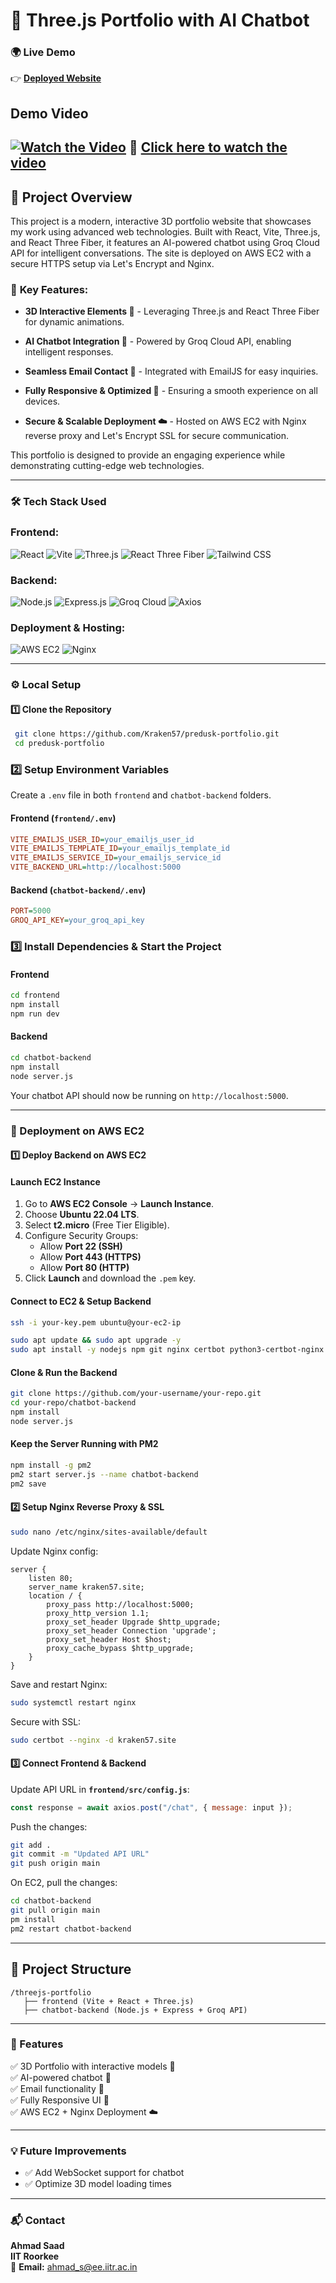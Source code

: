 # **🚀 Three.js Portfolio with AI Chatbot**

### 🌍 **Live Demo**

👉 **[Deployed Website](https://kraken57.site/)**

## Demo Video
[![Watch the Video](./imgs/websitess.png)](https://www.youtube.com/watch?v=RC1zSKck5lk)
🔗 [Click here to watch the video](https://www.youtube.com/watch?v=RC1zSKck5lk)
---

## 📌 Project Overview

This project is a modern, interactive 3D portfolio website that showcases my work using advanced web technologies. Built with React, Vite, Three.js, and React Three Fiber, it features an AI-powered chatbot using Groq Cloud API for intelligent conversations. The site is deployed on AWS EC2 with a secure HTTPS setup via Let's Encrypt and Nginx.

### 🔹 **Key Features:**

- **3D Interactive Elements 🎨** - Leveraging Three.js and React Three Fiber for dynamic animations.

- **AI Chatbot Integration 🤖** - Powered by Groq Cloud API, enabling intelligent responses.

- **Seamless Email Contact 📩** - Integrated with EmailJS for easy inquiries.

- **Fully Responsive & Optimized 📱** - Ensuring a smooth experience on all devices.

- **Secure & Scalable Deployment ☁️** - Hosted on AWS EC2 with Nginx reverse proxy and Let's Encrypt SSL for secure communication.

This portfolio is designed to provide an engaging experience while demonstrating cutting-edge web technologies.

---

### **🛠️ Tech Stack Used**

### **Frontend:**

![React](https://img.shields.io/badge/React-20232A?style=for-the-badge&logo=react&logoColor=61DAFB)
![Vite](https://img.shields.io/badge/Vite-646CFF?style=for-the-badge&logo=vite&logoColor=white)
![Three.js](https://img.shields.io/badge/Three.js-000000?style=for-the-badge&logo=three.js&logoColor=white)
![React Three Fiber](https://img.shields.io/badge/React--Three--Fiber-CA4245?style=for-the-badge&logo=react&logoColor=white)
![Tailwind CSS](https://img.shields.io/badge/Tailwind_CSS-38B2AC?style=for-the-badge&logo=tailwind-css&logoColor=white)

### **Backend:**

![Node.js](https://img.shields.io/badge/Node.js-43853D?style=for-the-badge&logo=node.js&logoColor=white)
![Express.js](https://img.shields.io/badge/Express.js-404D59?style=for-the-badge&logo=express&logoColor=white)
![Groq Cloud](https://img.shields.io/badge/Groq_Cloud-FFD700?style=for-the-badge)
![Axios](https://img.shields.io/badge/Axios-671DDF?style=for-the-badge&logo=axios&logoColor=white)

### **Deployment & Hosting:**

![AWS EC2](https://img.shields.io/badge/AWS_EC2-232F3E?style=for-the-badge&logo=amazon-aws&logoColor=white)
![Nginx](https://img.shields.io/badge/Nginx-009639?style=for-the-badge&logo=nginx&logoColor=white)

---

### **⚙️ Local Setup**

#### **1️⃣ Clone the Repository**

```sh
 git clone https://github.com/Kraken57/predusk-portfolio.git
 cd predusk-portfolio
```

### **2️⃣ Setup Environment Variables**

Create a `.env` file in both `frontend` and `chatbot-backend` folders.

#### **Frontend (`frontend/.env`)**

```ini
VITE_EMAILJS_USER_ID=your_emailjs_user_id
VITE_EMAILJS_TEMPLATE_ID=your_emailjs_template_id
VITE_EMAILJS_SERVICE_ID=your_emailjs_service_id
VITE_BACKEND_URL=http://localhost:5000
```

#### **Backend (`chatbot-backend/.env`)**

```ini
PORT=5000
GROQ_API_KEY=your_groq_api_key
```

### **3️⃣ Install Dependencies & Start the Project**

#### **Frontend**

```sh
cd frontend
npm install
npm run dev
```

#### **Backend**

```sh
cd chatbot-backend
npm install
node server.js
```

Your chatbot API should now be running on `http://localhost:5000`.

---

### **🚀 Deployment on AWS EC2**

#### **1️⃣ Deploy Backend on AWS EC2**

#### **Launch EC2 Instance**

1. Go to **AWS EC2 Console** → **Launch Instance**.
2. Choose **Ubuntu 22.04 LTS**.
3. Select **t2.micro** (Free Tier Eligible).
4. Configure Security Groups:
   - Allow **Port 22 (SSH)**
   - Allow **Port 443 (HTTPS)**
   - Allow **Port 80 (HTTP)**
5. Click **Launch** and download the `.pem` key.

#### **Connect to EC2 & Setup Backend**

```sh
ssh -i your-key.pem ubuntu@your-ec2-ip
```

```sh
sudo apt update && sudo apt upgrade -y
sudo apt install -y nodejs npm git nginx certbot python3-certbot-nginx
```

#### **Clone & Run the Backend**

```sh
git clone https://github.com/your-username/your-repo.git
cd your-repo/chatbot-backend
npm install
node server.js
```

#### **Keep the Server Running with PM2**

```sh
npm install -g pm2
pm2 start server.js --name chatbot-backend
pm2 save
```

#### **2️⃣ Setup Nginx Reverse Proxy & SSL**

```sh
sudo nano /etc/nginx/sites-available/default
```

Update Nginx config:

```nginx
server {
    listen 80;
    server_name kraken57.site;
    location / {
        proxy_pass http://localhost:5000;
        proxy_http_version 1.1;
        proxy_set_header Upgrade $http_upgrade;
        proxy_set_header Connection 'upgrade';
        proxy_set_header Host $host;
        proxy_cache_bypass $http_upgrade;
    }
}
```

Save and restart Nginx:

```sh
sudo systemctl restart nginx
```

Secure with SSL:

```sh
sudo certbot --nginx -d kraken57.site
```

#### **3️⃣ Connect Frontend & Backend**

Update API URL in **`frontend/src/config.js`**:

```js
const response = await axios.post("/chat", { message: input });
```

Push the changes:

```sh
git add .
git commit -m "Updated API URL"
git push origin main
```

On EC2, pull the changes:

```sh
cd chatbot-backend
git pull origin main
pm install
pm2 restart chatbot-backend
```

---

## **📂 Project Structure**

```
/threejs-portfolio
   ├── frontend (Vite + React + Three.js)
   ├── chatbot-backend (Node.js + Express + Groq API)
```

---

### **🎯 Features**

✅ 3D Portfolio with interactive models 🎨  
✅ AI-powered chatbot 🤖  
✅ Email functionality 📩  
✅ Fully Responsive UI 📱  
✅ AWS EC2 + Nginx Deployment ☁️  

---

### **💡 Future Improvements**

- ✅ Add WebSocket support for chatbot
- ✅ Optimize 3D model loading times

---

### **📬 Contact**

**Ahmad Saad**  
**IIT Roorkee**  
📧 **Email:** ahmad_s@ee.iitr.ac.in

